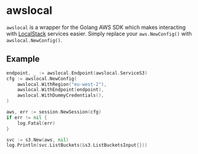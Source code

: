 # awslocal

`awslocal` is a wrapper for the Golang AWS SDK which makes interacting with [LocalStack](https://github.com/localstack/localstack) services easier. Simply replace your `aws.NewConfig()` with `awslocal.NewConfig()`.

## Example

```go
endpoint, _ := awslocal.Endpoint(awslocal.ServiceS3)
cfg := awslocal.NewConfig(
    awslocal.WithRegion("eu-west-2"),
    awslocal.WithEndpoint(endpoint),
    awslocal.WithDummyCredentials(),
)

aws, err := session.NewSession(cfg)
if err != nil {
    log.Fatal(err)
}

svc := s3.New(aws, nil)
log.Println(svc.ListBuckets(&s3.ListBucketsInput{}))
```
